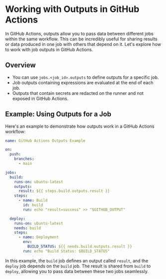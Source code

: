 # Working with Outputs in GitHub Actions

In GitHub Actions, outputs allow you to pass data between different jobs within the same workflow. This can be incredibly useful for sharing results or data produced in one job with others that depend on it. Let's explore how to work with job outputs in GitHub Actions.

## Overview

- You can use `jobs.<job_id>.outputs` to define outputs for a specific job.
- Job outputs containing expressions are evaluated at the end of each job.
- Outputs that contain secrets are redacted on the runner and not exposed in GitHub Actions.

## Example: Using Outputs for a Job

Here's an example to demonstrate how outputs work in a GitHub Actions workflow:

```yaml
name: GitHub Actions Outputs Example

on:
  push:
    branches:
      - main

jobs:
  build:
    runs-on: ubuntu-latest
    outputs:
      result: ${{ steps.build.outputs.result }}
    steps:
      - name: Build
        id: build
        run: echo "result=success" >> "$GITHUB_OUTPUT"

  deploy:
    runs-on: ubuntu-latest
    needs: build
    steps:
      - name: Deployment
        env:
          BUILD_STATUS: ${{ needs.build.outputs.result }}
        run: echo "Build Status: $BUILD_STATUS"
```

In this example, the `build` job defines an output called `result`, and the `deploy` job depends on the `build` job. The result is shared from `build` to `deploy`, allowing you to pass data between these two jobs seamlessly.

